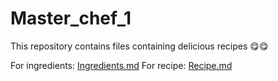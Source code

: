 # Master_chef_1
This repository contains files containing delicious recipes 😋😋

For ingredients: [Ingredients.md]()
For recipe: [Recipe.md]()
